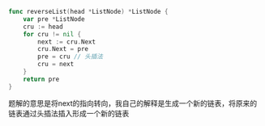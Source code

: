 ```go
func reverseList(head *ListNode) *ListNode {
	var pre *ListNode
	cru := head
	for cru != nil {
		next := cru.Next
		cru.Next = pre
		pre = cru // 头插法
		cru = next
	}
	return pre
}
```

题解的意思是将next的指向转向，我自己的解释是生成一个新的链表，将原来的链表通过头插法插入形成一个新的链表